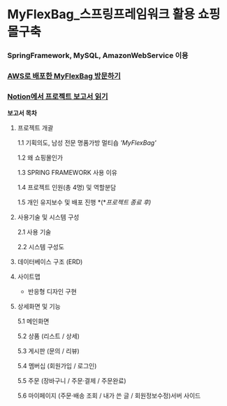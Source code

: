 # MyFlexBag_스프링프레임워크 활용 쇼핑몰구축

### SpringFramework, MySQL, AmazonWebService 이용





### [AWS로 배포한 MyFlexBag 방문하기](https://52.79.157.226:8080/myflexbag)



### [Notion에서 프로젝트 보고서 읽기](https://www.notion.so/MyFlexBag_-Ver1-1-39c1f1fa06ec4104806f8c20c39a5c04)





**보고서 목차**

1. 프로젝트 개괄

   1.1 기획의도, 남성 전문 명품가방 멀티숍 *'MyFlexBag'* 

   1.2 왜 쇼핑몰인가 

   1.3 SPRING FRAMEWORK 사용 이유

   1.4 프로젝트 인원(총 4명) 및 역할분담

   1.5 개인 유지보수 및 배포 진행 *(**프로젝트 종료 후)*

   

2. 사용기술 및 시스템 구성

   2.1 사용 기술

   2.2 시스템 구성도

   

3. 데이터베이스 구조 (ERD)

   

4. 사이트맵

   - 반응형 디자인 구현

   

5. 상세화면 및 기능

   5.1 메인화면

   5.2 상품 (리스트 / 상세)

   5.3 게시판 (문의 / 리뷰)

   5.4 멤버십 (회원가입 / 로그인)

   5.5 주문 (장바구니 / 주문·결제 / 주문완료)

   5.6 마이페이지 (주문·배송 조회 / 내가 쓴 글 / 회원정보수정)서버 사이드

   







